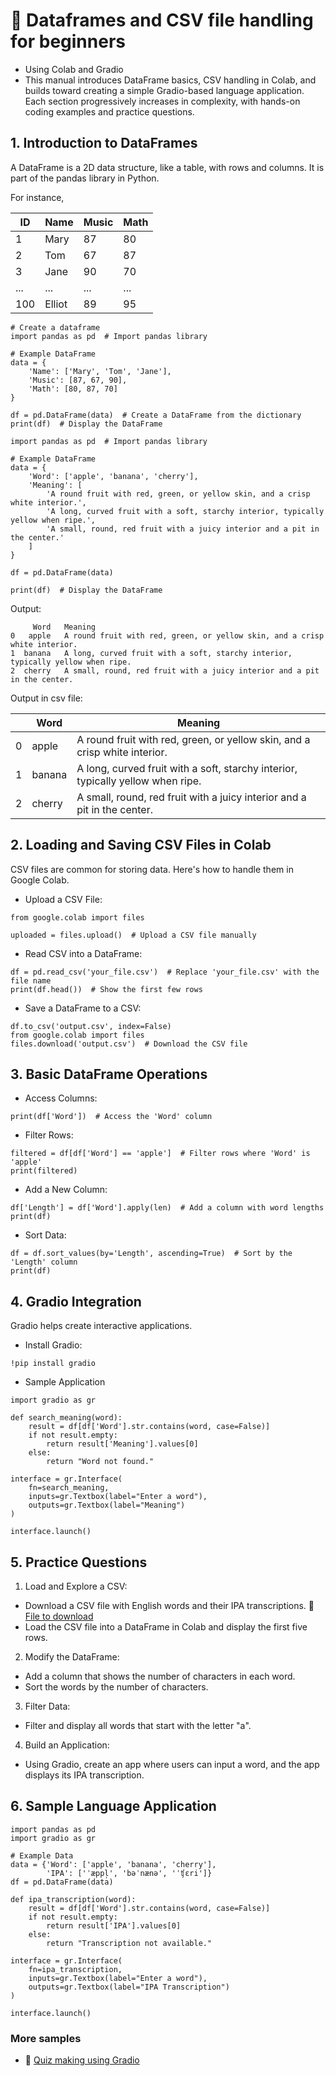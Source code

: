 # 🍃 Dataframes and CSV file handling for beginners

+ Using Colab and Gradio
+ This manual introduces DataFrame basics, CSV handling in Colab, and builds toward creating a simple Gradio-based language application. Each section progressively increases in complexity, with hands-on coding examples and practice questions.

## 1. Introduction to DataFrames
A DataFrame is a 2D data structure, like a table, with rows and columns. It is part of the pandas library in Python.

For instance,

|ID|Name|Music|Math|
|--|--|--|--|
|1|Mary|87|80|
|2|Tom|67|87|
|3|Jane|90|70|
|...|...|...|...|
|100|Elliot|89|95|

```
# Create a dataframe
import pandas as pd  # Import pandas library

# Example DataFrame
data = {
    'Name': ['Mary', 'Tom', 'Jane'],
    'Music': [87, 67, 90],
    'Math': [80, 87, 70]
}

df = pd.DataFrame(data)  # Create a DataFrame from the dictionary
print(df)  # Display the DataFrame
```

```
import pandas as pd  # Import pandas library

# Example DataFrame
data = {
    'Word': ['apple', 'banana', 'cherry'],
    'Meaning': [
        'A round fruit with red, green, or yellow skin, and a crisp white interior.',
        'A long, curved fruit with a soft, starchy interior, typically yellow when ripe.',
        'A small, round, red fruit with a juicy interior and a pit in the center.'
    ]
}

df = pd.DataFrame(data)

print(df)  # Display the DataFrame

```

Output:

```
     Word   Meaning
0   apple   A round fruit with red, green, or yellow skin, and a crisp white interior.
1  banana   A long, curved fruit with a soft, starchy interior, typically yellow when ripe.
2  cherry   A small, round, red fruit with a juicy interior and a pit in the center.

```

Output in csv file:

|  |Word|Meaning|
|--|--|--|
|0|   apple|   A round fruit with red, green, or yellow skin, and a crisp white interior.|
|1|  banana|   A long, curved fruit with a soft, starchy interior, typically yellow when ripe.|
|2|  cherry|   A small, round, red fruit with a juicy interior and a pit in the center.|



## 2. Loading and Saving CSV Files in Colab
CSV files are common for storing data. Here's how to handle them in Google Colab.

+ Upload a CSV File:
  
```
from google.colab import files

uploaded = files.upload()  # Upload a CSV file manually

```

+ Read CSV into a DataFrame:

```
df = pd.read_csv('your_file.csv')  # Replace 'your_file.csv' with the file name
print(df.head())  # Show the first few rows

```
+ Save a DataFrame to a CSV:

```
df.to_csv('output.csv', index=False)
from google.colab import files
files.download('output.csv')  # Download the CSV file

```
## 3. Basic DataFrame Operations

+ Access Columns:

```
print(df['Word'])  # Access the 'Word' column
```

+ Filter Rows:

```
filtered = df[df['Word'] == 'apple']  # Filter rows where 'Word' is 'apple'
print(filtered)
```
+ Add a New Column:

```
df['Length'] = df['Word'].apply(len)  # Add a column with word lengths
print(df)
```

+ Sort Data:

```
df = df.sort_values(by='Length', ascending=True)  # Sort by the 'Length' column
print(df)
```

## 4. Gradio Integration
Gradio helps create interactive applications.

+ Install Gradio:

```
!pip install gradio
```

+ Sample Application

```
import gradio as gr

def search_meaning(word):
    result = df[df['Word'].str.contains(word, case=False)]
    if not result.empty:
        return result['Meaning'].values[0]
    else:
        return "Word not found."

interface = gr.Interface(
    fn=search_meaning,
    inputs=gr.Textbox(label="Enter a word"),
    outputs=gr.Textbox(label="Meaning")
)

interface.launch()
```

## 5. Practice Questions

1. Load and Explore a CSV:

+ Download a CSV file with English words and their IPA transcriptions. 💾 [File to download](https://raw.githubusercontent.com/MK316/Coding4ET/refs/heads/main/data/word_transcriptions.csv)
+ Load the CSV file into a DataFrame in Colab and display the first five rows.

2. Modify the DataFrame:

+ Add a column that shows the number of characters in each word.
+ Sort the words by the number of characters.

3. Filter Data:

+ Filter and display all words that start with the letter "a".

4. Build an Application:

+ Using Gradio, create an app where users can input a word, and the app displays its IPA transcription.

## 6. Sample Language Application

```
import pandas as pd
import gradio as gr

# Example Data
data = {'Word': ['apple', 'banana', 'cherry'],
        'IPA': ['ˈæppl̩', 'bəˈnænə', 'ˈʧɛri']}
df = pd.DataFrame(data)

def ipa_transcription(word):
    result = df[df['Word'].str.contains(word, case=False)]
    if not result.empty:
        return result['IPA'].values[0]
    else:
        return "Transcription not available."

interface = gr.Interface(
    fn=ipa_transcription,
    inputs=gr.Textbox(label="Enter a word"),
    outputs=gr.Textbox(label="IPA Transcription")
)

interface.launch()

```
### More samples

+ 🐥 [Quiz making using Gradio](https://github.com/MK316/Coding4ET/blob/main/Lessons/gradioAPP_sample_1120.ipynb)


